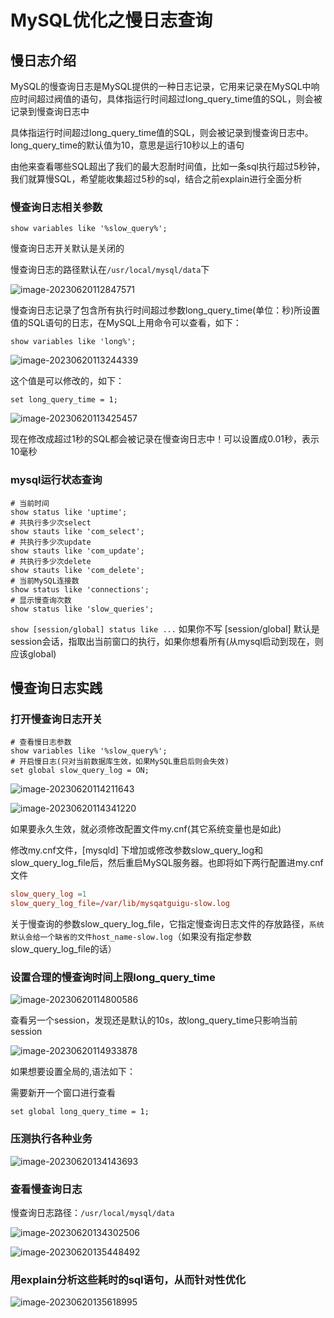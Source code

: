 # MySQL优化之慢日志查询

## 慢日志介绍

MySQL的慢查询日志是MySQL提供的一种日志记录，它用来记录在MySQL中响应时间超过阀值的语句，具体指运行时间超过long_query_time值的SQL，则会被记录到慢查询日志中

具体指运行时间超过long_query_time值的SQL，则会被记录到慢查询日志中。long_query_time的默认值为10，意思是运行10秒以上的语句

由他来查看哪些SQL超出了我们的最大忍耐时间值，比如一条sql执行超过5秒钟，我们就算慢SQL，希望能收集超过5秒的sql，结合之前explain进行全面分析

### 慢查询日志相关参数

```mysql
show variables like '%slow_query%';
```

慢查询日志开关默认是关闭的

慢查询日志的路径默认在`/usr/local/mysql/data`下

![image-20230620112847571](https://gitee.com/huanglei1111/phone-md/raw/master/images/image-20230620112847571.png)

慢查询日志记录了包含所有执行时间超过参数long_query_time(单位：秒)所设置值的SQL语句的日志，在MySQL上用命令可以查看，如下：

```mysql
show variables like 'long%';
```

![image-20230620113244339](https://gitee.com/huanglei1111/phone-md/raw/master/images/image-20230620113244339.png)

这个值是可以修改的，如下：

```mysql
set long_query_time = 1;
```

![image-20230620113425457](https://gitee.com/huanglei1111/phone-md/raw/master/images/image-20230620113425457.png)

现在修改成超过1秒的SQL都会被记录在慢查询日志中！可以设置成0.01秒，表示10毫秒

### mysql运行状态查询

```mysql
# 当前时间
show status like 'uptime';
# 共执行多少次select
show stauts like 'com_select';
# 共执行多少次update
show stauts like 'com_update';
# 共执行多少次delete
show stauts like 'com_delete';
# 当前MySQL连接数
show status like 'connections';
# 显示慢查询次数
show status like 'slow_queries';
```

`show [session/global] status like ...` 如果你不写 [session/global] 默认是session会话，指取出当前窗口的执行，如果你想看所有(从mysql启动到现在，则应该global)

## 慢查询日志实践

### 打开慢查询日志开关

```mysql
# 查看慢日志参数
show variables like '%slow_query%';
# 开启慢日志(只对当前数据库生效，如果MySQL重启后则会失效)
set global slow_query_log = ON;
```

![image-20230620114211643](https://gitee.com/huanglei1111/phone-md/raw/master/images/image-20230620114211643.png)

![image-20230620114341220](https://gitee.com/huanglei1111/phone-md/raw/master/images/image-20230620114341220.png)

如果要永久生效，就必须修改配置文件my.cnf(其它系统变量也是如此)

修改my.cnf文件，[mysqld] 下增加或修改参数slow_query_log和slow_query_log_file后，然后重启MySQL服务器。也即将如下两行配置进my.cnf文件

```cnf
slow_query_log =1
slow_query_log_file=/var/lib/mysqatguigu-slow.log
```

关于慢查询的参数slow_query_log_file，它指定慢查询日志文件的存放路径，`系统默认会给一个缺省的文件host_name-slow.log`（如果没有指定参数slow_query_log_file的话）

### 设置合理的慢查询时间上限long_query_time

![image-20230620114800586](https://gitee.com/huanglei1111/phone-md/raw/master/images/image-20230620114800586.png)

查看另一个session，发现还是默认的10s，故long_query_time只影响当前session

![image-20230620114933878](https://gitee.com/huanglei1111/phone-md/raw/master/images/image-20230620114933878.png)

如果想要设置全局的,语法如下：

需要新开一个窗口进行查看

```mysql
set global long_query_time = 1;
```

### 压测执行各种业务

![image-20230620134143693](https://gitee.com/huanglei1111/phone-md/raw/master/images/image-20230620134143693.png)

### 查看慢查询日志

慢查询日志路径：`/usr/local/mysql/data`

![image-20230620134302506](https://gitee.com/huanglei1111/phone-md/raw/master/images/image-20230620134302506.png)

![image-20230620135448492](https://gitee.com/huanglei1111/phone-md/raw/master/images/image-20230620135448492.png)

### 用explain分析这些耗时的sql语句，从而针对性优化

![image-20230620135618995](https://gitee.com/huanglei1111/phone-md/raw/master/images/image-20230620135618995.png)

